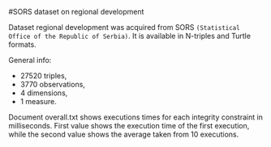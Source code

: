 #SORS dataset on regional development

Dataset regional development was acquired from SORS `(Statistical Office of the Republic of Serbia)`.
It is available in N-triples and Turtle formats.

General info: 
- 27520 triples, 
- 3770 observations,
- 4 dimensions,
- 1 measure.

Document overall.txt shows executions times for each integrity constraint in milliseconds.
First value shows the execution time of the first execution, while the second value shows the average taken from 10 executions.
